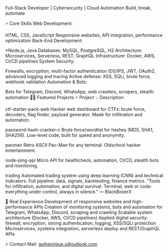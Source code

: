 Full-Stack Developer | Cybersecurity | Cloud Automation
Build, break, automate

⚡️ Core Skills
Web Development:

HTML, CSS, JavaScript
Responsive websites, API integration, performance optimization
Back-End Development:

*Node.js, Java
Databases: MySQL, PostgreSQL, H2
Architecture: Microservices, Serverless, REST, GraphQL
Infrastructure: Docker, AWS, CI/CD pipelines
System Security:

Firewalls, encryption, multi-factor authentication
IDS/IPS, JWT, OAuth2, advanced logging and tracing
Active defense: XSS, SQLi, brute force, webhook validation
Automation & Bots:

Bots for Telegram, Discord, WhatsApp, web crawlers, scrapers, stealth automation
🏴‍☠️ Featured Projects
⚡ Project	💡 Description

ctf-starter-pack-web	Hacker web dashboard for CTFs: brute force, decoders, flag finder, payload generator. Made for infiltration and automation.

password-hash-cracker-c	Brute force/wordlist for hashes (MD5, SHA1, SHA256). Low-level code, built for speed and anonymity.

pacman	Retro ASCII Pac-Man for any terminal. Oldschool hacker entertainment.

node-ping-api	Micro API for healthcheck, automation, CI/CD, stealth bots and monitoring.

trading	Automated trading system using deep learning (CNN) and technical indicators. Full pipeline: data, signals, backtesting, finance metrics.
“Tools for infiltration, automation, and digital survival.
Terminal, web or code: everything under control, always in silence.”
— BlackBoxerX

🧬 Real Experience
Development of responsive websites and high-performance APIs
Creation of monitoring systems, bots and automation for Telegram, WhatsApp, Discord, scraping and crawling
Scalable system architecture (Docker, AWS, CI/CD pipelines)
Applied digital security: firewall, encryption, strong authentication, logging, XSS/SQLi protection
Microservices, systems integration, serverless deploy and REST/GraphQL APIs

⚡️ Contact
Mail: guihenrique.s@outlook.com



</p>







